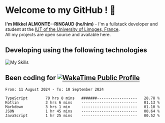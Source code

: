 # Welcome to my GitHub ! 🌃

**I'm Mikkel ALMONTE--RINGAUD (he/him)** - I'm a fullstack developer and student at the [IUT of the University of Limoges, France](https://iut.unilim.fr). \
All my projects are open source and available here.

## Developing using the following technologies

![My Skills](https://skillicons.dev/icons?i=dart,solidjs,pnpm,nodejs,ts,js,vercel,netlify,html,css,rust,astro,git,vue,md,electron,figma,github,bash,bun,cloudflare,py,tailwind,nginx,npm,tauri,vite,zig,yarn,windicss&theme=dark)

## Been coding for [![WakaTime Public Profile](https://wakatime.com/badge/user/0839e595-e07a-435c-8d59-ed95f2a3d6dd.svg?style=flat-square)](https://wakatime.com/@0839e595-e07a-435c-8d59-ed95f2a3d6dd)

<!--START_SECTION:waka-->

```plain
From: 11 August 2024 - To: 10 September 2024

TypeScript        79 hrs 8 mins   #######------------------   28.78 %
Kotlin            3 hrs 6 mins    -------------------------   01.13 %
Markdown          3 hrs 1 min     -------------------------   01.10 %
JSON              1 hr 45 mins    -------------------------   00.64 %
JavaScript        1 hr 25 mins    -------------------------   00.52 %
```

<!--END_SECTION:waka-->
